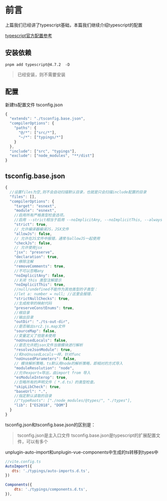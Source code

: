 # 前言

上篇我们已经讲了typescript基础，本篇我们继续介绍typescript的配置

[typescript官方配置参考](https://www.typescriptlang.org/zh/tsconfig)

## 安装依赖

```shell
pnpm add typescript@4.7.2  -D
```

>已经安装，则不需要安装

## 配置

新建ts配置文件  tsconfig.json

```javascript
{
  "extends": "./tsconfig.base.json",
  "compilerOptions": {
    "paths": {
      "@/*": ["src/*"],
      "~/*": ["typings/*"]
    }
  },
  "include": ["src", "typings"],
  "exclude": ["node_modules", "**/dist"]
}
```

## tsconfig.base.json

```javascript
{
  //设置files为空,则不会自动扫描默认目录，也就是只会扫描include配置的目录
  "files": [],
  "compilerOptions": {
    "target": "esnext",
    "module": "esnext",
    //启用所有严格类型检查选项。
    //启用 --strict相当于启用 --noImplicitAny, --noImplicitThis, --alwaysStrict， --strictNullChecks和 --strictFunctionTypes和--strictPropertyInitialization。
    "strict": true,
    // 允许编译器编译JS，JSX文件
    "allowJs": false,
    // 允许在JS文件中报错，通常与allowJS一起使用
    "checkJs": false,
    // 允许使用jsx
    "jsx": "preserve",
    "declaration": true,
    //移除注解
    "removeComments": true,
    //不可以忽略any
    "noImplicitAny": false,
    //关闭 this 类型注解提示
    "noImplicitThis": true,
    //null/undefined不能作为其他类型的子类型：
    //let a: number = null; //这里会报错.
    "strictNullChecks": true,
    //生成枚举的映射代码
    "preserveConstEnums": true,
    //根目录
    //输出目录
    "outDir": "./ts-out-dir",
    //是否输出src2.js.map文件
    "sourceMap": false,
    //变量定义了但是未使用
    "noUnusedLocals": false,
    //是否允许把json文件当做模块进行解析
    "resolveJsonModule": true,
    //和noUnusedLocals一样，针对func
    "noUnusedParameters": false,
    // 模块解析策略，ts默认用node的解析策略，即相对的方式导入
    "moduleResolution": "node",
    //允许export=导出，由import from 导入
    "esModuleInterop": true,
    //忽略所有的声明文件（ *.d.ts）的类型检查。
    "skipLibCheck": true,
    "baseUrl": ".",
    //指定默认读取的目录
    //"typeRoots": ["./node_modules/@types/", "./types"],
    "lib": ["ES2018", "DOM"]
  }
}
```

tsconfig.json和tsconfig.base.json的区别是：

>tsconfig.json是主入口文件
>tsconfig.base.json是typescript的扩展配置文件，可以有多个



unplugin-auto-import和unplugin-vue-components中生成的ts转移到types中

```javascript
//vite.config.ts
AutoImport({
   dts: './typings/auto-imports.d.ts',
})
            
Components({
    dts: './typings/components.d.ts',
}),
```